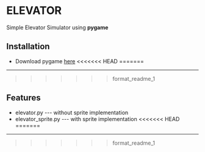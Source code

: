 # ELEVATOR

Simple Elevator Simulator using **pygame**

## Installation

*  Download pygame [here](http://www.pygame.org/download.shtml)
<<<<<<< HEAD
=======
- - - - - - - - - - - - -
>>>>>>> format_readme_1

## Features

* elevator.py         --- without sprite implementation
* elevator_sprite.py  --- with sprite implementation
<<<<<<< HEAD
=======
- - - - - - - - - - - - - 
>>>>>>> format_readme_1
